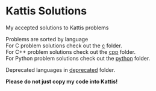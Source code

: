 # Kattis Solutions

My accepted solutions to Kattis problems <br/>

Problems are sorted by language <br>
For C problem solutions check out the [c](https://github.com/ngrogg/kattis-solutions/tree/master/c) folder. <br>
For C++ problem solutions check out the [cpp](https://github.com/ngrogg/kattis-solutions/tree/master/cpp) folder. <br>
For Python problem solutions check out the [python](https://github.com/ngrogg/kattis-solutions/tree/master/python) folder. <br>

Deprecated languages in [deprecated](https://github.com/ngrogg/kattis-solutions/tree/master/go) folder.

**Please do not just copy my code into Kattis!**

